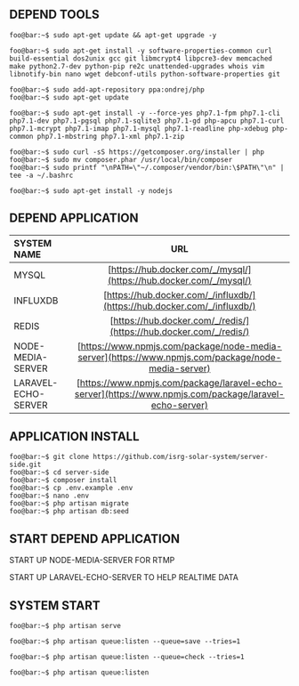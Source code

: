 ## DEPEND TOOLS

```console
foo@bar:~$ sudo apt-get update && apt-get upgrade -y
```

```console
foo@bar:~$ sudo apt-get install -y software-properties-common curl build-essential dos2unix gcc git libmcrypt4 libpcre3-dev memcached make python2.7-dev python-pip re2c unattended-upgrades whois vim libnotify-bin nano wget debconf-utils python-software-properties git
```

```console
foo@bar:~$ sudo add-apt-repository ppa:ondrej/php
foo@bar:~$ sudo apt-get update
```

```console
foo@bar:~$ sudo apt-get install -y --force-yes php7.1-fpm php7.1-cli php7.1-dev php7.1-pgsql php7.1-sqlite3 php7.1-gd php-apcu php7.1-curl php7.1-mcrypt php7.1-imap php7.1-mysql php7.1-readline php-xdebug php-common php7.1-mbstring php7.1-xml php7.1-zip
```

```console
foo@bar:~$ sudo curl -sS https://getcomposer.org/installer | php 
foo@bar:~$ sudo mv composer.phar /usr/local/bin/composer 
foo@bar:~$ sudo printf "\nPATH=\"~/.composer/vendor/bin:\$PATH\"\n" | tee -a ~/.bashrc
```

```console
foo@bar:~$ sudo apt-get install -y nodejs
```

## DEPEND APPLICATION
| SYSTEM NAME  | URL  | 
| :------------ |:---------------:|
|MYSQL|[https://hub.docker.com/_/mysql/](https://hub.docker.com/_/mysql/)|
|INFLUXDB|[https://hub.docker.com/_/influxdb/](https://hub.docker.com/_/influxdb/)|
|REDIS|[https://hub.docker.com/_/redis/](https://hub.docker.com/_/redis/)|
|NODE-MEDIA-SERVER|[https://www.npmjs.com/package/node-media-server](https://www.npmjs.com/package/node-media-server)|
|LARAVEL-ECHO-SERVER|[https://www.npmjs.com/package/laravel-echo-server](https://www.npmjs.com/package/laravel-echo-server)|

## APPLICATION INSTALL

```console
foo@bar:~$ git clone https://github.com/isrg-solar-system/server-side.git
foo@bar:~$ cd server-side
foo@bar:~$ composer install
foo@bar:~$ cp .env.example .env
foo@bar:~$ nano .env
foo@bar:~$ php artisan migrate
foo@bar:~$ php artisan db:seed
```

## START DEPEND APPLICATION

START UP NODE-MEDIA-SERVER FOR RTMP

START UP LARAVEL-ECHO-SERVER TO HELP REALTIME DATA

## SYSTEM START
```console
foo@bar:~$ php artisan serve
```

```console
foo@bar:~$ php artisan queue:listen --queue=save --tries=1
```

```console
foo@bar:~$ php artisan queue:listen --queue=check --tries=1
```

```console
foo@bar:~$ php artisan queue:listen
```




